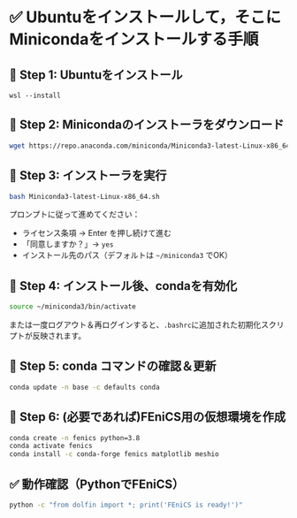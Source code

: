 
# ✅ Ubuntuをインストールして，そこにMinicondaをインストールする手順

## 🔹 Step 1: Ubuntuをインストール
```
wsl --install
```

## 🔹 Step 2: Minicondaのインストーラをダウンロード

```bash
wget https://repo.anaconda.com/miniconda/Miniconda3-latest-Linux-x86_64.sh
```

## 🔹 Step 3: インストーラを実行

```bash
bash Miniconda3-latest-Linux-x86_64.sh
```
プロンプトに従って進めてください：

- ライセンス条項 → Enter を押し続けて進む
- 「同意しますか？」→ `yes`
- インストール先のパス（デフォルトは `~/miniconda3` でOK）

## 🔹 Step 4: インストール後、condaを有効化

```bash
source ~/miniconda3/bin/activate
```
または一度ログアウト＆再ログインすると、`.bashrc`に追加された初期化スクリプトが反映されます。

## 🔹 Step 5: conda コマンドの確認＆更新

```bash
conda update -n base -c defaults conda
```

## 🔹 Step 6: (必要であれば)FEniCS用の仮想環境を作成

```bash
conda create -n fenics python=3.8 
conda activate fenics
conda install -c conda-forge fenics matplotlib meshio
```

## ✅ 動作確認（PythonでFEniCS）

```bash
python -c "from dolfin import *; print('FEniCS is ready!')"
```
